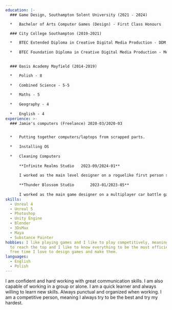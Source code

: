 ```yaml
---
education: |-
  ### Game Design, Southampton Solent University (2021 - 2024)

  *   Bachelor of Arts Computer Games (Design) - First Class Honours

  ### City College Southampton (2019-2021)

  *   BTEC Extended Diploma in Creative Digital Media Production - DDM
      
  *   BTEC Foundation Diploma in Creative Digital Media Production - Merit
      

  ### Oasis Academy Mayfield (2014-2019)

  *   Polish - 8
      
  *   Combined Science - 5-5
      
  *   Maths - 5
      
  *   Geography - 4
      
  *   English - 4
experience: >-
  ### Jamie's computers (Freelance) 2020-03/2020-03


  *   Putting together computers/laptops from scrapped parts.
      
  *   Installing OS
      
  *   Cleaning Computers
      
      **Infinite Realms Studio   2023-09/2024-01**
      
      I worked as the main level designer on a roguelike first person shooter. I designed the maps for the game.
      
      **Thunder Blossom Studio       2023-01/2023-05**
      
      I worked as the main game designer on a multiplayer car battle game project. I managed a small group of people within the project.
skills:
  - Unreal 4
  - Unreal 5
  - Photoshop
  - Unity Engine
  - Blender
  - 3DsMax
  - Maya
  - Substance Painter
hobbies: I like playing games and I like to play competitively, meaning I like
  to reach the top and I like to know everything to be the most efficient. In my
  free time I love to design games and make them.
languages:
  - English
  - Polish
---
```

I am confident and hard working with great communication skills. I am also capable of working in a group or alone. I am a quick learner and always willing to learn new skills. Always punctual and organized when working. I am a competitive person, meaning I always try to be the best and try my hardest.